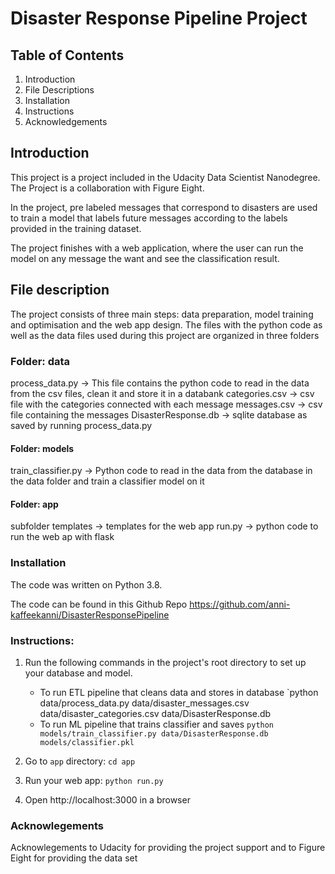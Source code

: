 # Disaster Response Pipeline Project
## Table of Contents
1. Introduction
2. File Descriptions
3. Installation
4. Instructions
5. Acknowledgements

## Introduction
This project is a project included in the Udacity Data Scientist Nanodegree.
The Project is a collaboration with Figure Eight. 

In the project, pre labeled messages that correspond to disasters are used to train
a model that labels future messages according to the labels provided in the training dataset. 

The project finishes with a web application, where the user can run the model on any message the want and
see the classification result.

## File description

The project consists of three main steps: data preparation, model training and optimisation
and the web app design. The files with the python code as well as the data files used during this project are organized in three folders

### Folder: data
process_data.py -> This file contains the python code to read in the data from the csv files, clean it and store it in a databank
categories.csv -> csv file with the categories connected with each message
messages.csv -> csv file containing the messages 
DisasterResponse.db -> sqlite database as saved by running process_data.py 

#### Folder: models
train_classifier.py -> Python code to read in the data from the database in the data folder and train a classifier model on it

#### Folder: app
subfolder templates -> templates for the web app
run.py -> python code to run the web ap with flask

### Installation
The code was written on Python 3.8.

The code can be found in this Github Repo https://github.com/anni-kaffeekanni/DisasterResponsePipeline

### Instructions:
1. Run the following commands in the project's root directory to set up your database and model.

    - To run ETL pipeline that cleans data and stores in database
        `python data/process_data.py data/disaster_messages.csv data/disaster_categories.csv data/DisasterResponse.db
    - To run ML pipeline that trains classifier and saves
        `python models/train_classifier.py data/DisasterResponse.db models/classifier.pkl`

2. Go to `app` directory: `cd app`

3. Run your web app: `python run.py`

4. Open http://localhost:3000 in a browser

### Acknowlegements

Acknowlegements to Udacity for providing the project support and to Figure Eight for providing the data set
